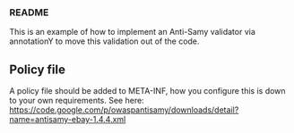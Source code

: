 ### README

This is an example of how to implement an Anti-Samy validator via annotationY to move this validation out of the code.

## Policy file
A policy file should be added to META-INF, how you configure this is down to your own requirements. See here: https://code.google.com/p/owaspantisamy/downloads/detail?name=antisamy-ebay-1.4.4.xml


